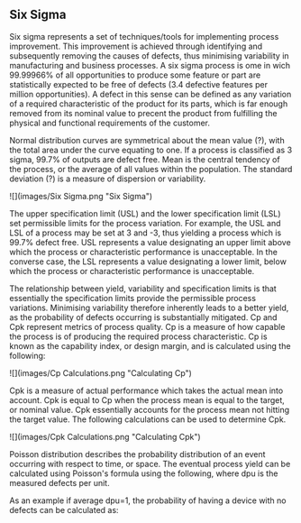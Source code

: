 
Six Sigma
---------

Six sigma represents a set of techniques/tools for implementing process
improvement. This improvement is achieved through identifying and subsequently
removing the causes of defects, thus minimising variability in manufacturing and
business processes. A six sigma process is ome in wich 99.99966% of all
opportunities to produce some feature or part are statistically expected to be
free of defects (3.4 defective features per million opportunities). A defect in
this sense can be defined as any variation of a required characteristic of the
product for its parts, which is far enough removed from its nominal value to
precent the product from fulfilling the physical and functional requirements of
the customer.

Normal distribution curves are symmetrical about the mean value (?), with the
total area under the curve equating to one. If a process is classified as 3
sigma, 99.7% of outputs are defect free. Mean is the central tendency of the
process, or the average of all values within the population. The standard
deviation (?) is a measure of dispersion or variability.


![](images/Six Sigma.png "Six Sigma")


The upper specification limit (USL) and the lower specification limit (LSL) set
permissible limits for the process variation. For example, the USL and LSL of a
process may be set at 3 and -3, thus yielding a process which is 99.7% defect
free. USL represents a value designating an upper limit above which the process
or characteristic performance is unacceptable. In the converse case, the LSL
represents a value designating a lower limit, below which the process or
characteristic performance is unacceptable.

The relationship between yield, variability and specification limits is that
essentially the specification limits provide the permissible process variations.
Minimising variability therefore inherently leads to a better yield, as the
probability of defects occurring is substantially mitigated.  Cp and Cpk
represent metrics of process quality. Cp is a measure of how capable the process
is of producing the required process characteristic. Cp is known as the
capability index, or design margin, and is calculated using the following:


![](images/Cp Calculations.png "Calculating Cp")


Cpk is a measure of actual performance which takes the actual mean into account.
Cpk is equal to Cp when the process mean is equal to the target, or nominal
value. Cpk essentially accounts for the process mean not hitting the target
value. The following calculations can be used to determine Cpk.


![](images/Cpk Calculations.png "Calculating Cpk")


Poisson distribution describes the probability distribution of an event
occurring with respect to time, or space. The eventual process yield can be
calculated using Poisson's formula using the following, where dpu is the
measured defects per unit.

As an example if average dpu=1, the probability of having a device with no
defects can be calculated as:
